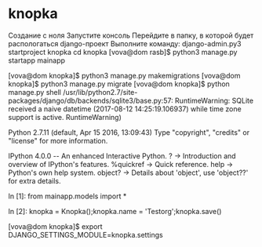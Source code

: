 # knopka
Создание с ноля
Запустите консоль
Перейдите в папку, в которой будет распологаться django-проект
Выполните команду:
django-admin.py3 startproject knopka
cd knopka
[vova@dom rasb]$ python3 manage.py startapp mainapp

[vova@dom knopka]$ python3 manage.py makemigrations
[vova@dom knopka]$ python3 manage.py migrate
[vova@dom knopka]$ python manage.py shell
/usr/lib/python2.7/site-packages/django/db/backends/sqlite3/base.py:57: RuntimeWarning: SQLite received a naive datetime (2017-08-12 14:25:19.106937) while time zone support is active.
  RuntimeWarning)

Python 2.7.11 (default, Apr 15 2016, 13:09:43) 
Type "copyright", "credits" or "license" for more information.

IPython 4.0.0 -- An enhanced Interactive Python.
?         -> Introduction and overview of IPython's features.
%quickref -> Quick reference.
help      -> Python's own help system.
object?   -> Details about 'object', use 'object??' for extra details.

In [1]: from mainapp.models import *

In [2]: knopka = Knopka();knopka.name  = 'Testorg';knopka.save()

[vova@dom knopka]$ export DJANGO_SETTINGS_MODULE=knopka.settings
